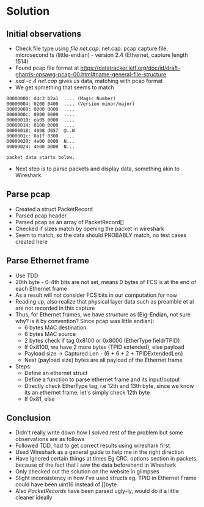 # Solution


## Initial observations

- Check file type using _file net.cap_: net.cap: pcap capture file, microsecond ts (little-endian) - version 2.4 (Ethernet, capture length 1514)
- Found pcap file format at https://datatracker.ietf.org/doc/id/draft-gharris-opsawg-pcap-00.html#name-general-file-structure
- _xxd -c 4 net.cap_ gives us data, matching with pcap format
- We get something that seems to match 
```
00000000: d4c3 b2a1  .... (Magic Number)
00000004: 0200 0400  .... (Version minor/major)
00000008: 0000 0000  ....
0000000c: 0000 0000  ....
00000010: ea05 0000  ....
00000014: 0100 0000  ....
00000018: 4098 d057  @..W
0000001c: 0a1f 0300  ....
00000020: 4e00 0000  N...
00000024: 4e00 0000  N...

packet data starts below.
```

- Next step is to parse packets and display data, something akin to Wireshark.


## Parse pcap

- Created a struct PacketRecord
- Parsed pcap header
- Parsed pcap as an array of PacketRecord[]
- Checked if sizes match by opening the packet in wireshark
- Seem to match, so the data should PROBABLY match, no test cases created here


## Parse Ethernet frame
- Use TDD
- 20th byte - 0-4th bits are not set, means 0 bytes of FCS is at the end of each Ethernet frame
- As a result will not consider FCS bits in our computation for now
- Reading up, also realize that physical layer data such as preamble et al are not recorded in this capture
- Thus, for Ethernet frames, we have structure as (Big-Endian, not sure why? is it by convention? Since pcap was little endian):
    - 6 bytes MAC destination
    - 6 bytes MAC source
    - 2 bytes check if tag 0x8100 or 0x8000 (EtherType field/TPID)
    - If 0x8100, we have 2 more bytes (TPID extended), else payload
    - Payload size -> Captured Len - (6 + 6 + 2 + TPIDExtendedLen)
    - Next (payload size) bytes are all payload of the Ethernet frame
- Steps:
    - Define an ethernet struct
    - Define a function to parse ethernet frame and its input/output
    - Directly check EtherType tag, i.e 12th and 13th byte, since we know its an ethernet frame, let's simply check 12th byte
    - If 0x81, else


## Conclusion

- Didn't really write down how I solved rest of the problem but some observations are as follows
- Followed TDD, had to get correct results using wireshark first
- Used Wireshark as a general guide to help me in the right direction
- Have ignored certain things at times Eg CRC, options section in packets, because of the fact that I saw the data beforehand in Wireshark
- Only checked out the solution on the website in glimpses
- Slight inconsistency in how I've used structs eg. TPID in Ethernet Frame could have been uint16 instead of []byte
- Also _PacketRecords_ have been parsed ugly-ly, would do it a little cleaner ideally